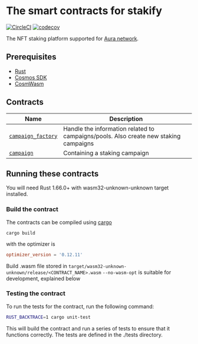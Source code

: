 # The smart contracts for stakify

[![CircleCI](https://dl.circleci.com/status-badge/img/gh/buzz-space/stakify-smart-contract/tree/main.svg?style=svg)](https://dl.circleci.com/status-badge/redirect/gh/buzz-space/stakify-smart-contract/tree/main)
[![codecov](https://codecov.io/gh/buzz-space/stakify-smart-contract/graph/badge.svg?token=ZQMZKQWY0J)](https://codecov.io/gh/buzz-space/stakify-smart-contract)

The NFT staking platform supported for [Aura network](https://aura.network/).

## Prerequisites

-   [Rust](https://www.rust-lang.org/tools/install)
-   [Cosmos SDK](https://docs.cosmos.network/main)
-   [CosmWasm](https://cosmwasm.com/)

## Contracts

| Name                                                                                                            | Description                             |  
| --------------------------------------------------------------------------------------------------------------- | --------------------------------------- |
| [`campaign_factory`](https://github.com/buzz-space/stakify-smart-contract/tree/main/contracts/campaign-factory) | Handle the information related to campaigns/pools. Also create new staking campaigns |
| [`campaign`](https://github.com/buzz-space/stakify-smart-contract/tree/main/contracts/campaign)                 | Containing a staking campaign             |

## Running these contracts

You will need Rust 1.66.0+ with wasm32-unknown-unknown target installed.

### Build the contract

The contracts can be compiled using [cargo](https://doc.rust-lang.org/cargo/commands/cargo-build.html)

```
cargo build
```

with the optimizer is

```toml
optimizer_version = '0.12.11'
```

Build .wasm file stored in `target/wasm32-unknown-unknown/release/<CONTRACT_NAME>.wasm`
`--no-wasm-opt` is suitable for development, explained below

### Testing the contract

To run the tests for the contract, run the following command:

```bash
RUST_BACKTRACE=1 cargo unit-test
```

This will build the contract and run a series of tests to ensure that it functions correctly. The tests are defined in the ./tests directory.
